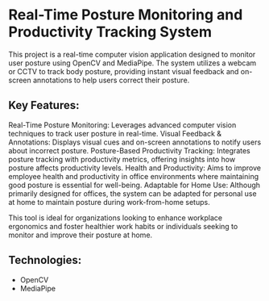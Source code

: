 # Real-Time Posture Monitoring and Productivity Tracking System

This project is a real-time computer vision application designed to monitor user posture using OpenCV and MediaPipe. The system utilizes a webcam or CCTV to track body posture, providing instant visual feedback and on-screen annotations to help users correct their posture. 

## Key Features:
Real-Time Posture Monitoring: Leverages advanced computer vision techniques to track user posture in real-time.
Visual Feedback & Annotations: Displays visual cues and on-screen annotations to notify users about incorrect posture.
Posture-Based Productivity Tracking: Integrates posture tracking with productivity metrics, offering insights into how posture affects productivity levels.
Health and Productivity: Aims to improve employee health and productivity in office environments where maintaining good posture is essential for well-being.
Adaptable for Home Use: Although primarily designed for offices, the system can be adapted for personal use at home to maintain posture during work-from-home setups.

This tool is ideal for organizations looking to enhance workplace ergonomics and foster healthier work habits or individuals seeking to monitor and improve their posture at home.

## Technologies:
- OpenCV
- MediaPipe
